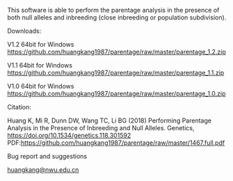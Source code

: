 This software is able to perform the parentage analysis in the presence of both null alleles and inbreeding (close inbreeding or population subdivision). 

Downloads:

V1.2 64bit for Windows
https://github.com/huangkang1987/parentage/raw/master/parentage_1.2.zip

V1.1 64bit for Windows
https://github.com/huangkang1987/parentage/raw/master/parentage_1.1.zip

V1.0 64bit for Windows
https://github.com/huangkang1987/parentage/raw/master/parentage_1.0.zip

Citation:

Huang K, Mi R, Dunn DW, Wang TC, Li BG (2018) Performing Parentage Analysis in the Presence of Inbreeding and Null Alleles. Genetics,  https://doi.org/10.1534/genetics.118.301592  PDF:https://github.com/huangkang1987/parentage/raw/master/1467.full.pdf

Bug report and suggestions

huangkang@nwu.edu.cn
